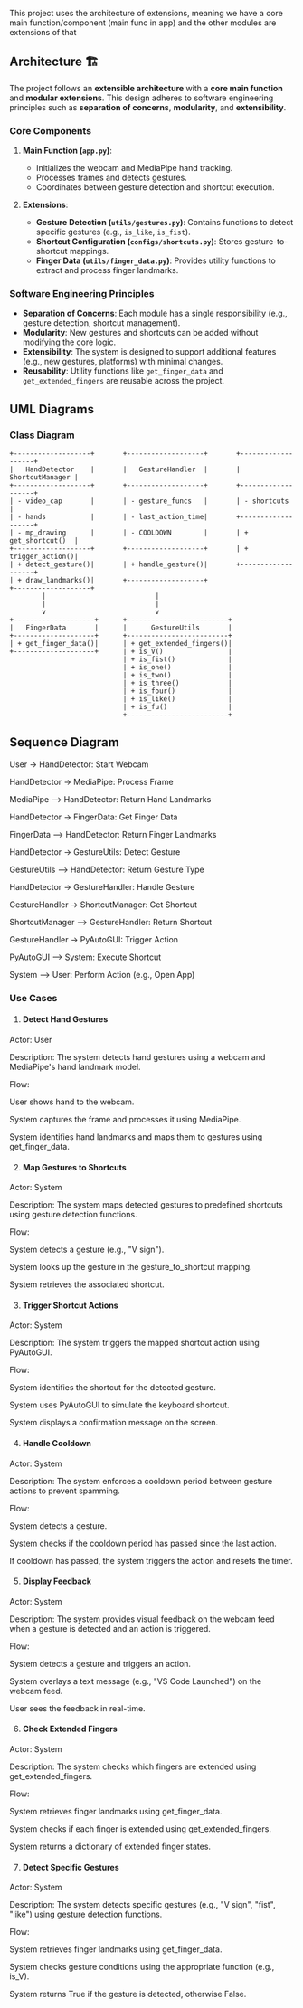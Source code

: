 This project uses the architecture of extensions, meaning we have a core main function/component (main func in app)
and the other modules are extensions of that 

## Architecture 🏗️

The project follows an **extensible architecture** with a **core main function** and **modular extensions**. This design adheres to software engineering principles such as **separation of concerns**, **modularity**, and **extensibility**.

### Core Components
1. **Main Function (`app.py`)**:
   - Initializes the webcam and MediaPipe hand tracking.
   - Processes frames and detects gestures.
   - Coordinates between gesture detection and shortcut execution.

2. **Extensions**:
   - **Gesture Detection (`utils/gestures.py`)**: Contains functions to detect specific gestures (e.g., `is_like`, `is_fist`).
   - **Shortcut Configuration (`configs/shortcuts.py`)**: Stores gesture-to-shortcut mappings.
   - **Finger Data (`utils/finger_data.py`)**: Provides utility functions to extract and process finger landmarks.

### Software Engineering Principles
- **Separation of Concerns**: Each module has a single responsibility (e.g., gesture detection, shortcut management).
- **Modularity**: New gestures and shortcuts can be added without modifying the core logic.
- **Extensibility**: The system is designed to support additional features (e.g., new gestures, platforms) with minimal changes.
- **Reusability**: Utility functions like `get_finger_data` and `get_extended_fingers` are reusable across the project.

## UML Diagrams

### Class Diagram
```plaintext
+-------------------+       +-------------------+       +-------------------+
|   HandDetector    |       |   GestureHandler  |       |   ShortcutManager |
+-------------------+       +-------------------+       +-------------------+
| - video_cap       |       | - gesture_funcs   |       | - shortcuts       |
| - hands           |       | - last_action_time|       +-------------------+
| - mp_drawing      |       | - COOLDOWN        |       | + get_shortcut()  |
+-------------------+       +-------------------+       | + trigger_action()|
| + detect_gesture()|       | + handle_gesture()|       +-------------------+
| + draw_landmarks()|       +-------------------+
+-------------------+
        |                           |
        |                           |
        v                           v
+--------------------+      +-------------------------+
|   FingerData       |      |      GestureUtils       |
+--------------------+      +-------------------------+
| + get_finger_data()|      | + get_extended_fingers()|
+--------------------+      | + is_V()                |
                            | + is_fist()             |
                            | + is_one()              |
                            | + is_two()              |
                            | + is_three()            |
                            | + is_four()             |
                            | + is_like()             |
                            | + is_fu()               |
                            +-------------------------+

```
## Sequence Diagram

User -> HandDetector: Start Webcam 

HandDetector -> MediaPipe: Process Frame

MediaPipe --> HandDetector: Return Hand Landmarks

HandDetector -> FingerData: Get Finger Data

FingerData --> HandDetector: Return Finger Landmarks

HandDetector -> GestureUtils: Detect Gesture

GestureUtils --> HandDetector: Return Gesture Type

HandDetector -> GestureHandler: Handle Gesture

GestureHandler -> ShortcutManager: Get Shortcut

ShortcutManager --> GestureHandler: Return Shortcut

GestureHandler -> PyAutoGUI: Trigger Action

PyAutoGUI --> System: Execute Shortcut

System --> User: Perform Action (e.g., Open App)


### Use Cases

1. #### Detect Hand Gestures
Actor: User

Description: The system detects hand gestures using a webcam and MediaPipe's hand landmark model.

Flow:

User shows hand to the webcam.

System captures the frame and processes it using MediaPipe.

System identifies hand landmarks and maps them to gestures using get_finger_data.

2. #### Map Gestures to Shortcuts
Actor: System

Description: The system maps detected gestures to predefined shortcuts using gesture detection functions.

Flow:

System detects a gesture (e.g., "V sign").

System looks up the gesture in the gesture_to_shortcut mapping.

System retrieves the associated shortcut.

3. #### Trigger Shortcut Actions
Actor: System

Description: The system triggers the mapped shortcut action using PyAutoGUI.

Flow:

System identifies the shortcut for the detected gesture.

System uses PyAutoGUI to simulate the keyboard shortcut.

System displays a confirmation message on the screen.

4. #### Handle Cooldown
Actor: System

Description: The system enforces a cooldown period between gesture actions to prevent spamming.

Flow:

System detects a gesture.

System checks if the cooldown period has passed since the last action.

If cooldown has passed, the system triggers the action and resets the timer.

5. #### Display Feedback
Actor: System

Description: The system provides visual feedback on the webcam feed when a gesture is detected and an action is triggered.

Flow:

System detects a gesture and triggers an action.

System overlays a text message (e.g., "VS Code Launched") on the webcam feed.

User sees the feedback in real-time.

6. #### Check Extended Fingers
Actor: System

Description: The system checks which fingers are extended using get_extended_fingers.

Flow:

System retrieves finger landmarks using get_finger_data.

System checks if each finger is extended using get_extended_fingers.

System returns a dictionary of extended finger states.

7. #### Detect Specific Gestures
Actor: System

Description: The system detects specific gestures (e.g., "V sign", "fist", "like") using gesture detection functions.

Flow:

System retrieves finger landmarks using get_finger_data.

System checks gesture conditions using the appropriate function (e.g., is_V).

System returns True if the gesture is detected, otherwise False.
